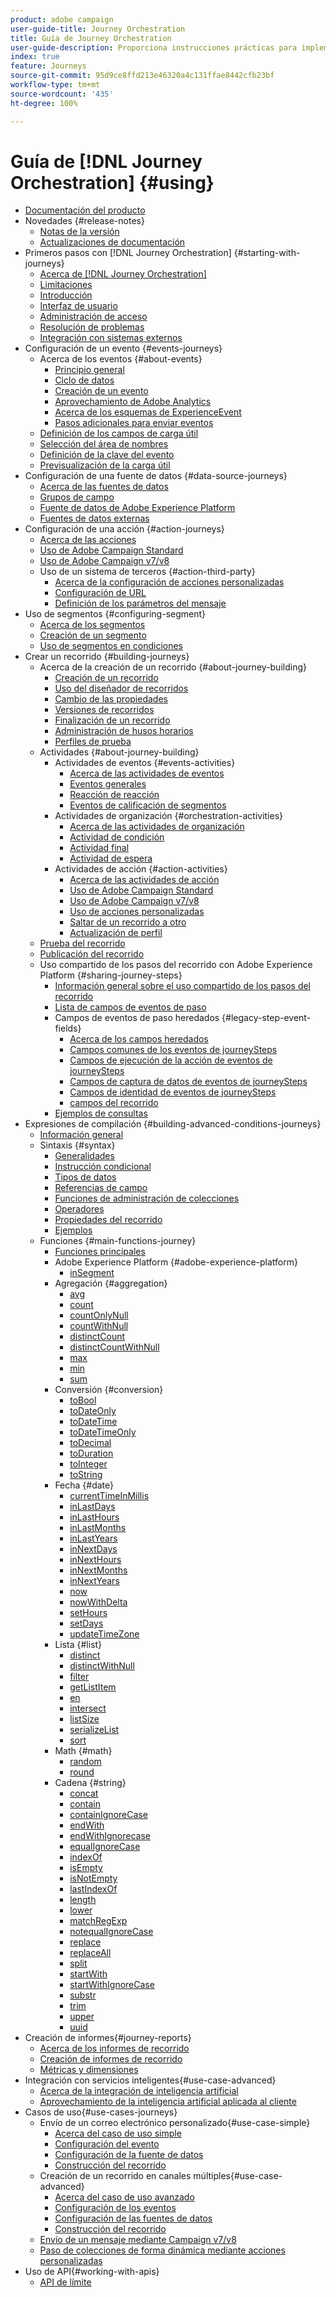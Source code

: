```yaml
---
product: adobe campaign
user-guide-title: Journey Orchestration
title: Guía de Journey Orchestration
user-guide-description: Proporciona instrucciones prácticas para implementar y construir recorridos.
index: true
feature: Journeys
source-git-commit: 95d9ce8ffd213e46320a4c131ffae8442cfb23bf
workflow-type: tm+mt
source-wordcount: '435'
ht-degree: 100%

---
```



# Guía de [!DNL Journey Orchestration] {#using}

+ [Documentación del producto](journey-orchestration-home.md)
+ Novedades {#release-notes}
   + [Notas de la versión](using/release-notes/release-notes.md)
   + [Actualizaciones de documentación](using/release-notes/documentation-updates.md)
+ Primeros pasos con [!DNL Journey Orchestration] {#starting-with-journeys}
   + [Acerca de  [!DNL Journey Orchestration]](using/about/about-journey-orchestration.md)
   + [Limitaciones](using/about/limitations.md)
   + [Introducción ](using/about/get-started.md)
   + [Interfaz de usuario](using/about/user-interface.md)
   + [Administración de acceso](using/about/access-management.md)
   + [Resolución de problemas](using/about/troubleshooting.md)
   + [Integración con sistemas externos](using/about/external-systems.md)
+ Configuración de un evento {#events-journeys}
   + Acerca de los eventos {#about-events}
      + [Principio general](using/event/about-events.md)
      + [Ciclo de datos](using/event/about-data-cycle.md)
      + [Creación de un evento](using/event/about-creating.md)
      + [Aprovechamiento de Adobe Analytics](using/event/about-analytics.md)
      + [Acerca de los esquemas de ExperienceEvent](using/event/experience-event-schema.md)
      + [Pasos adicionales para enviar eventos](using/event/additional-steps-to-send-events-to-journey-orchestration.md)
   + [Definición de los campos de carga útil](using/event/defining-the-payload-fields.md)
   + [Selección del área de nombres](using/event/selecting-the-namespace.md)
   + [Definición de la clave del evento](using/event/defining-the-event-key.md)
   + [Previsualización de la carga útil](using/event/previewing-the-payload.md)
+ Configuración de una fuente de datos {#data-source-journeys}
   + [Acerca de las fuentes de datos](using/datasource/about-data-sources.md)
   + [Grupos de campo](using/datasource/field-groups.md)
   + [Fuente de datos de Adobe Experience Platform](using/datasource/adobe-experience-platform-data-source.md)
   + [Fuentes de datos externas](using/datasource/external-data-sources.md)
+ Configuración de una acción {#action-journeys}
   + [Acerca de las acciones](using/action/action.md)
   + [Uso de Adobe Campaign Standard](using/action/working-with-adobe-campaign.md)
   + [Uso de Adobe Campaign v7/v8](using/action/acc-action.md)
   + Uso de un sistema de terceros {#action-third-party}
      + [Acerca de la configuración de acciones personalizadas](using/action/about-custom-action-configuration.md)
      + [Configuración de URL](using/action/url-configuration.md)
      + [Definición de los parámetros del mensaje](using/action/defining-the-message-parameters.md)
+ Uso de segmentos {#configuring-segment}
   + [Acerca de los segmentos](using/segment/about-segments.md)
   + [Creación de un segmento](using/segment/creating-a-segment.md)
   + [Uso de segmentos en condiciones](using/segment/using-a-segment.md)
+ Crear un recorrido {#building-journeys}
   + Acerca de la creación de un recorrido {#about-journey-building}
      + [Creación de un recorrido](using/building-journeys/journey.md)
      + [Uso del diseñador de recorridos](using/building-journeys/using-the-journey-designer.md)
      + [Cambio de las propiedades](using/building-journeys/changing-properties.md)
      + [Versiones de recorridos](using/building-journeys/journey-versions.md)
      + [Finalización de un recorrido](using/building-journeys/terminating-a-journey.md)
      + [Administración de husos horarios](using/building-journeys/timezone-management.md)
      + [Perfiles de prueba](using/building-journeys/creating-test-profiles.md)
   + Actividades {#about-journey-building}
      + Actividades de eventos {#events-activities}
         + [Acerca de las actividades de eventos](using/building-journeys/event-activities.md)
         + [Eventos generales](using/building-journeys/general-events.md)
         + [Reacción de reacción](using/building-journeys/reaction-events.md)
         + [Eventos de calificación de segmentos](using/building-journeys/segment-qualification-events.md)
      + Actividades de organización {#orchestration-activities}
         + [Acerca de las actividades de organización](using/building-journeys/about-orchestration-activities.md)
         + [Actividad de condición](using/building-journeys/condition-activity.md)
         + [Actividad final](using/building-journeys/end-activity.md)
         + [Actividad de espera](using/building-journeys/wait-activity.md)
      + Actividades de acción {#action-activities}
         + [Acerca de las actividades de acción](using/building-journeys/about-action-activities.md)
         + [Uso de Adobe Campaign Standard](using/building-journeys/using-adobe-campaign-actions.md)
         + [Uso de Adobe Campaign v7/v8](using/building-journeys/using-adobe-campaign-classic.md)
         + [Uso de acciones personalizadas](using/building-journeys/using-custom-actions.md)
         + [Saltar de un recorrido a otro](using/building-journeys/jump.md)
         + [Actualización de perfil](using/building-journeys/update-profiles.md)
   + [Prueba del recorrido](using/building-journeys/testing-the-journey.md)
   + [Publicación del recorrido](using/building-journeys/publishing-the-journey.md)
   + Uso compartido de los pasos del recorrido con Adobe Experience Platform {#sharing-journey-steps}
      + [Información general sobre el uso compartido de los pasos del recorrido](using/building-journeys/sharing-overview.md)
      + [Lista de campos de eventos de paso](using/building-journeys/sharing-field-list.md)
      + Campos de eventos de paso heredados {#legacy-step-event-fields}
         + [Acerca de los campos heredados](using/building-journeys/sharing-legacy-fields.md)
         + [Campos comunes de los eventos de journeySteps](using/building-journeys/sharing-common-fields.md)
         + [Campos de ejecución de la acción de eventos de journeySteps](using/building-journeys/sharing-execution-fields.md)
         + [Campos de captura de datos de eventos de journeySteps](using/building-journeys/sharing-fetch-fields.md)
         + [Campos de identidad de eventos de journeySteps](using/building-journeys/sharing-identity-fields.md)
         + [campos del recorrido](using/building-journeys/sharing-journey-fields.md)
      + [Ejemplos de consultas](using/building-journeys/query-examples.md)
+ Expresiones de compilación {#building-advanced-conditions-journeys}
   + [Información general](using/expression/expressionadvanced.md)
   + Sintaxis {#syntax}
      + [Generalidades](using/expression/generalities.md)
      + [Instrucción condicional](using/expression/conditional-instruction.md)
      + [Tipos de datos](using/expression/data-types.md)
      + [Referencias de campo](using/expression/field-references.md)
      + [Funciones de administración de colecciones](using/expression/collection-management-functions.md)
      + [Operadores](using/expression/operators.md)
      + [Propiedades del recorrido](using/expression/journey-properties.md)
      + [Ejemplos](using/expression/advanced-editor-use-cases.md)
   + Funciones {#main-functions-journey}
      + [Funciones principales](using/expression/functions.md)
      + Adobe Experience Platform {#adobe-experience-platform}
         + [inSegment](using/functions/functioninsegment.md)
      + Agregación {#aggregation}
         + [avg](using/functions/functionavg.md)
         + [count](using/functions/functioncount.md)
         + [countOnlyNull](using/functions/functioncountonlynull.md)
         + [countWithNull](using/functions/functioncountwithnull.md)
         + [distinctCount](using/functions/functiondistinctcount.md)
         + [distinctCountWithNull](using/functions/functiondistinctcountwithnull.md)
         + [max](using/functions/functionmax.md)
         + [min](using/functions/functionmin.md)
         + [sum](using/functions/functionsum.md)
      + Conversión {#conversion}
         + [toBool](using/functions/functiontobool.md)
         + [toDateOnly](using/functions/functiontodateonly.md)
         + [toDateTime](using/functions/functiontodatetime.md)
         + [toDateTimeOnly](using/functions/functiontodatetimeonly.md)
         + [toDecimal](using/functions/functiontodecimal.md)
         + [toDuration](using/functions/functiontoduration.md)
         + [toInteger](using/functions/functiontointeger.md)
         + [toString](using/functions/functiontostring.md)
      + Fecha {#date}
         + [currentTimeInMillis](using/functions/functioncurrenttimeinmillis.md)
         + [inLastDays](using/functions/functioninlastdays.md)
         + [inLastHours](using/functions/functioninlasthours.md)
         + [inLastMonths](using/functions/functioninlastmonths.md)
         + [inLastYears](using/functions/functioninlastyears.md)
         + [inNextDays](using/functions/functioninnextdays.md)
         + [inNextHours](using/functions/functioninnexthours.md)
         + [inNextMonths](using/functions/functioninnextmonths.md)
         + [inNextYears](using/functions/functioninnextyears.md)
         + [now](using/functions/functionnow.md)
         + [nowWithDelta](using/functions/functionnowwithdelta.md)
         + [setHours](using/functions/functionsethours.md)
         + [setDays](using/functions/functionsetdays.md)
         + [updateTimeZone](using/functions/functionupdatetimezone.md)
      + Lista {#list}
         + [distinct](using/functions/functiondistinct.md)
         + [distinctWithNull](using/functions/functiondistinctwithnull.md)
         + [filter](using/functions/functionfilter.md)
         + [getListItem](using/functions/functiongetlistitem.md)
         + [en](using/functions/functionin.md)
         + [intersect](using/functions/functionintersect.md)
         + [listSize](using/functions/functionlistsize.md)
         + [serializeList](using/functions/functionserializelist.md)
         + [sort](using/functions/functionsort.md)
      + Math {#math}
         + [random](using/functions/functionrandom.md)
         + [round](using/functions/functionround.md)
      + Cadena {#string}
         + [concat](using/functions/functionconcat.md)
         + [contain](using/functions/functioncontain.md)
         + [containIgnoreCase](using/functions/functioncontainwithignorecase.md)
         + [endWith](using/functions/functionendwith.md)
         + [endWithIgnorecase](using/functions/functionendwithignorecase.md)
         + [equalIgnoreCase](using/functions/functionequalignorecase.md)
         + [indexOf](using/functions/functionindexof.md)
         + [isEmpty](using/functions/functionisempty.md)
         + [isNotEmpty](using/functions/functionisnotempty.md)
         + [lastIndexOf](using/functions/functionlastindexof.md)
         + [length](using/functions/functionlength.md)
         + [lower](using/functions/functionlower.md)
         + [matchRegExp](using/functions/functionmatchregexp.md)
         + [notequalIgnoreCase](using/functions/functionnotequalignorecase.md)
         + [replace](using/functions/functionreplace.md)
         + [replaceAll](using/functions/functionreplaceall.md)
         + [split](using/functions/functionsplit.md)
         + [startWith](using/functions/functionstartwith.md)
         + [startWithIgnoreCase](using/functions/functionstartwithignorecase.md)
         + [substr](using/functions/functionsubstr.md)
         + [trim](using/functions/functiontrim.md)
         + [upper](using/functions/functionupper.md)
         + [uuid](using/functions/functionuuid.md)
+ Creación de informes{#journey-reports}
   + [Acerca de los informes de recorrido](using/reporting/about-journey-reports.md)
   + [Creación de informes de recorrido](using/reporting/creating-your-journey-reports.md)
   + [Métricas y dimensiones](using/reporting/metrics-and-dimensions.md)
+ Integración con servicios inteligentes{#use-case-advanced}
   + [Acerca de la integración de inteligencia artificial](using/ai-services/ai-services-overview.md)
   + [Aprovechamiento de la inteligencia artificial aplicada al cliente](using/ai-services/leveraging-customer-ai.md)
+ Casos de uso{#use-cases-journeys}
   + Envío de un correo electrónico personalizado{#use-case-simple}
      + [Acerca del caso de uso simple](using/usecase/about-the-simple-use-case.md)
      + [Configuración del evento](using/usecase/configuring-the-event.md)
      + [Configuración de la fuente de datos](using/usecase/configuring-the-data-source.md)
      + [Construcción del recorrido](using/usecase/simple-uc-building-the-journey.md)
   + Creación de un recorrido en canales múltiples{#use-case-advanced}
      + [Acerca del caso de uso avanzado](using/usecase/about-the-advanced-use-case.md)
      + [Configuración de los eventos](using/usecase/configuring-the-events.md)
      + [Configuración de las fuentes de datos](using/usecase/configuring-the-data-sources.md)
      + [Construcción del recorrido](using/usecase/building-the-journey.md)
   + [Envío de un mensaje mediante Campaign v7/v8](using/usecase/campaign-classic-use-case.md)
   + [Paso de colecciones de forma dinámica mediante acciones personalizadas](using/usecase/collections.md)
+ Uso de API{#working-with-apis}
   + [API de límite](using/api/capping.md)
